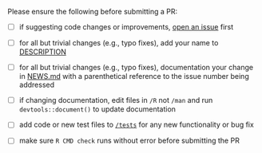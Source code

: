 Please ensure the following before submitting a PR:

 - [ ] if suggesting code changes or improvements, [open an issue](https://github.com/cloudyr/aws.signature/issues/new) first
 - [ ] for all but trivial changes (e.g., typo fixes), add your name to [DESCRIPTION](https://github.com/cloudyr/aws.signature/blob/master/DESCRIPTION)
 - [ ] for all but trivial changes (e.g., typo fixes), documentation your change in [NEWS.md](https://github.com/cloudyr/aws.signature/blob/master/NEWS.md) with a parenthetical reference to the issue number being addressed
 - [ ] if changing documentation, edit files in `/R` not `/man` and run `devtools::document()` to update documentation
 - [ ] add code or new test files to [`/tests`](https://github.com/cloudyr/aws.signature/tree/master/tests/testthat) for any new functionality or bug fix
 - [ ] make sure `R CMD check` runs without error before submitting the PR

